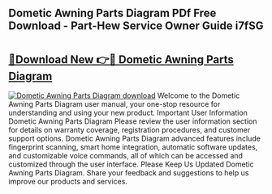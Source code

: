 ## Dometic Awning Parts Diagram PDf Free Download - Part-Hew Service Owner Guide i7fSG

# <h2><a href="http://dfmyg1z.blite.top/?on=Dometic+Awning+Parts+Diagram">🔗Download New 👉🔴 Dometic Awning Parts Diagram</a></h2>

[![Dometic Awning Parts Diagram download](https://i.imgur.com/lujVjoI.png)](http://dfmyg1z.blite.top/?on=Dometic+Awning+Parts+Diagram)
Welcome to the Dometic Awning Parts Diagram user manual, your one-stop resource for understanding and using your new product. Important User Information Dometic Awning Parts Diagram Please review the user information section for details on warranty coverage, registration procedures, and customer support options. Dometic Awning Parts Diagram advanced features include fingerprint scanning, smart home integration, automatic software updates, and customizable voice commands, all of which can be accessed and customized through the user interface. Please Keep Us Updated Dometic Awning Parts Diagram. Share your feedback and suggestions to help us improve our products and services.
